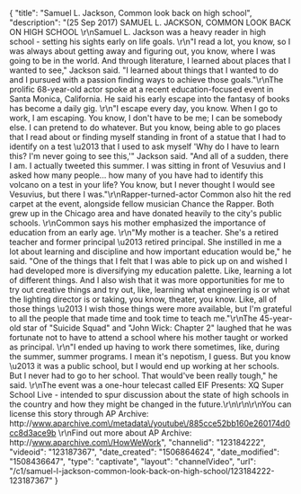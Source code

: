 {
    "title": "Samuel L. Jackson, Common look back on high school",
    "description": "(25 Sep 2017) SAMUEL L. JACKSON, COMMON LOOK BACK ON HIGH SCHOOL \r\nSamuel L. Jackson was a heavy reader in high school - setting his sights early on life goals. \r\n\"I read a lot, you know, so I was always about getting away and figuring out, you know, where I was going to be in the world.  And through literature, I learned about places that I wanted to see,\" Jackson said.  \"I learned about things that I wanted to do and I pursued with a passion finding ways to achieve those goals.\"\r\nThe prolific 68-year-old actor spoke at a recent education-focused event in Santa Monica, California.  He said his early escape into the fantasy of books has become a daily gig. \r\n\"I escape every day, you know.  When I go to work, I am escaping.  You know, I don't have to be me; I can be somebody else.  I can pretend to do whatever.  But you know, being able to go places that I read about or finding myself standing in front of a statue that I had to identify on a test \u2013 that I used to ask myself 'Why do I have to learn this?  I'm never going to see this,'\" Jackson said.  \"And all of a sudden, there I am.  I actually tweeted this summer.  I was sitting in front of Vesuvius and I asked how many people... how many of you have had to identify this volcano on a test in your life?  You know, but I never thought I would see Vesuvius, but there I was.\"\r\nRapper-turned-actor Common also hit the red carpet at the event, alongside fellow musician Chance the Rapper.  Both grew up in the Chicago area and have donated heavily to the city's public schools. \r\nCommon says his mother emphasized the importance of education from an early age. \r\n\"My mother is a teacher.  She's a retired teacher and former principal \u2013 retired principal.  She instilled in me a lot about learning and discipline and how important education would be,\" he said. \"One of the things that I felt that I was able to pick up on and wished I had developed more is diversifying my education palette.  Like, learning a lot of different things.  And I also wish that it was more opportunities for me to try out creative things and try out, like, learning what engineering is or what the lighting director is or taking, you know, theater, you know.  Like, all of those things \u2013 I wish those things were more available, but I'm grateful to all the people that made time and took time to teach me.\"\r\nThe 45-year-old star of \"Suicide Squad\" and \"John Wick: Chapter 2\" laughed that he was fortunate not to have to attend a school where his mother taught or worked as principal. \r\n\"I ended up having to work there sometimes, like, during the summer, summer programs. I mean it's nepotism, I guess.  But you know \u2013 it was a public school, but I would end up working at her schools.  But I never had to go to her school.  That would've been really tough,\" he said. \r\nThe event was a one-hour telecast called EIF Presents: XQ Super School Live - intended to spur discussion about the state of high schools in the country and how they might be changed in the future.\r\n\r\n\r\nYou can license this story through AP Archive: http:\/\/www.aparchive.com\/metadata\/youtube\/885cce52bb160e260174d0cc8d3ace9b \r\nFind out more about AP Archive: http:\/\/www.aparchive.com\/HowWeWork",
    "channelid": "123184222",
    "videoid": "123187367",
    "date_created": "1506864624",
    "date_modified": "1508436647",
    "type": "captivate",
    "layout": "channelVideo",
    "url": "\/c1\/samuel-l-jackson-common-look-back-on-high-school\/123184222-123187367"
}